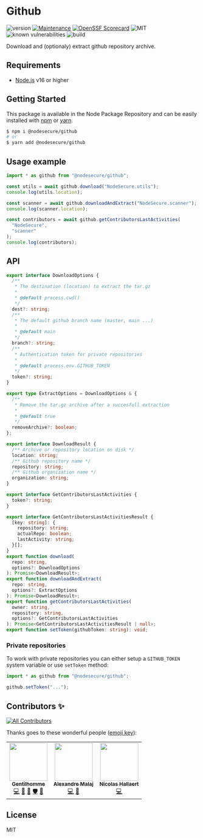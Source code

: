 # Github

![version](https://img.shields.io/badge/dynamic/json.svg?style=for-the-badge&url=https://raw.githubusercontent.com/NodeSecure/github/master/package.json&query=$.version&label=Version)
[![Maintenance](https://img.shields.io/badge/Maintained%3F-yes-green.svg?style=for-the-badge)](https://github.com/NodeSecure/github/commit-activity)
[![OpenSSF
Scorecard](https://api.securityscorecards.dev/projects/github.com/NodeSecure/github/badge?style=for-the-badge)](https://api.securityscorecards.dev/projects/github.com/NodeSecure/github)
![MIT](https://img.shields.io/github/license/mashape/apistatus.svg?style=for-the-badge)
![known vulnerabilities](https://img.shields.io/snyk/vulnerabilities/github/NodeSecure/github?style=for-the-badge)
![build](https://img.shields.io/github/actions/workflow/status/NodeSecure/github/node.js.yml?style=for-the-badge)

Download and (optionaly) extract github repository archive.

## Requirements

- [Node.js](https://nodejs.org/en/) v16 or higher

## Getting Started

This package is available in the Node Package Repository and can be easily installed with [npm](https://docs.npmjs.com/getting-started/what-is-npm) or [yarn](https://yarnpkg.com).

```bash
$ npm i @nodesecure/github
# or
$ yarn add @nodesecure/github
```

## Usage example

```js
import * as github from "@nodesecure/github";

const utils = await github.download("NodeSecure.utils");
console.log(utils.location);

const scanner = await github.downloadAndExtract("NodeSecure.scanner");
console.log(scanner.location);

const contributors = await github.getContributorsLastActivities(
  "NodeSecure",
  "scanner"
);
console.log(contributors);
```

## API

```ts
export interface DownloadOptions {
  /**
   * The destination (location) to extract the tar.gz
   *
   * @default process.cwd()
   */
  dest?: string;
  /**
   * The default github branch name (master, main ...)
   *
   * @default main
   */
  branch?: string;
  /**
   * Authentication token for private repositories
   *
   * @default process.env.GITHUB_TOKEN
   */
  token?: string;
}

export type ExtractOptions = DownloadOptions & {
  /**
   * Remove the tar.gz archive after a succesfull extraction
   *
   * @default true
   */
  removeArchive?: boolean;
};

export interface DownloadResult {
  /** Archive or repository location on disk */
  location: string;
  /** Github repository name */
  repository: string;
  /** Github organization name */
  organization: string;
}

export interface GetContributorsLastActivities {
  token?: string;
}

export interface GetContributorsLastActivitiesResult {
  [key: string]: {
    repository: string;
    actualRepo: boolean;
    lastActivity: string;
  }[];
}
export function download(
  repo: string,
  options?: DownloadOptions
): Promise<DownloadResult>;
export function downloadAndExtract(
  repo: string,
  options?: ExtractOptions
): Promise<DownloadResult>;
export function getContributorsLastActivities(
  owner: string,
  repository: string,
  options?: GetContributorsLastActivities
): Promise<GetContributorsLastActivitiesResult | null>;
export function setToken(githubToken: string): void;
```

### Private repositories

To work with private repositories you can either setup a `GITHUB_TOKEN` system variable or use `setToken` method:

```js
import * as github from "@nodesecure/github";

github.setToken("...");
```

## Contributors ✨

<!-- ALL-CONTRIBUTORS-BADGE:START - Do not remove or modify this section -->

[![All Contributors](https://img.shields.io/badge/all_contributors-3-orange.svg?style=flat-square)](#contributors-)

<!-- ALL-CONTRIBUTORS-BADGE:END -->

Thanks goes to these wonderful people ([emoji key](https://allcontributors.org/docs/en/emoji-key)):

<!-- ALL-CONTRIBUTORS-LIST:START - Do not remove or modify this section -->
<!-- prettier-ignore-start -->
<!-- markdownlint-disable -->
<table>
  <tr>
    <td align="center"><a href="https://www.linkedin.com/in/thomas-gentilhomme/"><img src="https://avatars.githubusercontent.com/u/4438263?v=4?s=100" width="100px;" alt=""/><br /><sub><b>Gentilhomme</b></sub></a><br /><a href="https://github.com/NodeSecure/github/commits?author=fraxken" title="Code">💻</a> <a href="https://github.com/NodeSecure/github/commits?author=fraxken" title="Documentation">📖</a> <a href="https://github.com/NodeSecure/github/pulls?q=is%3Apr+reviewed-by%3Afraxken" title="Reviewed Pull Requests">👀</a> <a href="#security-fraxken" title="Security">🛡️</a> <a href="https://github.com/NodeSecure/github/issues?q=author%3Afraxken" title="Bug reports">🐛</a></td>
    <td align="center"><a href="https://github.com/AlexandreMalaj"><img src="https://avatars.githubusercontent.com/u/32218832?v=4?s=100" width="100px;" alt=""/><br /><sub><b>Alexandre Malaj</b></sub></a><br /><a href="https://github.com/NodeSecure/github/commits?author=AlexandreMalaj" title="Code">💻</a> <a href="https://github.com/NodeSecure/github/commits?author=AlexandreMalaj" title="Documentation">📖</a></td>
    <td align="center"><a href="https://www.linkedin.com/in/nicolas-hallaert/"><img src="https://avatars.githubusercontent.com/u/39910164?v=4?s=100" width="100px;" alt=""/><br /><sub><b>Nicolas Hallaert</b></sub></a><br /><a href="https://github.com/NodeSecure/github/commits?author=Rossb0b" title="Code">💻</a></td>
  </tr>
</table>

<!-- markdownlint-restore -->
<!-- prettier-ignore-end -->

<!-- ALL-CONTRIBUTORS-LIST:END -->

## License

MIT
